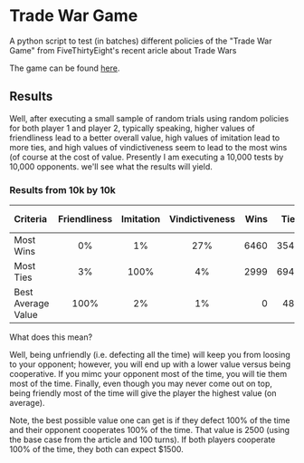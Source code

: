 # Trade War Game
A python script to test (in batches) different policies of the "Trade War Game" from FiveThirtyEight's recent aricle about Trade Wars

The game can be found [here](https://fivethirtyeight.com/features/how-to-win-a-trade-war/).

## Results

Well, after executing a small sample of random trials using random policies for both player 1 and player 2, typically speaking, higher values of friendliness lead to a better overall value, high values of imitation lead to more ties, and high values of vindictiveness seem to lead to the most wins (of course at the cost of value.  Presently I am executing a 10,000 tests by 10,000 opponents.  we'll see what the results will yield.

### Results from 10k by 10k

| Criteria           | Friendliness  | Imitation | Vindictiveness | Wins | Ties | Losses | Average Value |
| :----------------- |:-------------:|:---------:|:--------------:| ---: | ---: | -----: | --------: |
| Most Wins          |  0%           | 1%        | 27%            | 6460 | 3540 | 0      | 1028.3915 |
| Most Ties          |  3%           | 100%      | 4%             | 2999 | 6943 | 58     | 1024.7500 |
| Best Average Value | 100%          | 2%        | 1%             | 0    | 481  | 9519   | 1182.9615 |

What does this mean?

Well, being unfriendly (i.e. defecting all the time) will keep you from loosing to your opponent; however, you will end up with a lower value versus being cooperative.  If you mimc your opponent most of the time, you will tie them most of the time.  Finally, even though you may never come out on top, being friendly most of the time will give the player the highest value (on average).

Note, the best possible value one can get is if they defect 100% of the time and their opponent cooperates 100% of the time.  That value is 2500 (using the base case from the article and 100 turns).  If both players cooperate 100% of the time, they both can expect $1500.